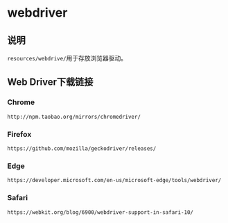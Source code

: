 # webdriver

## 说明

`resources/webdrive/`用于存放浏览器驱动。

## Web Driver下载链接

### Chrome

`http://npm.taobao.org/mirrors/chromedriver/`

### Firefox

`https://github.com/mozilla/geckodriver/releases/`

### Edge

`https://developer.microsoft.com/en-us/microsoft-edge/tools/webdriver/`

### Safari

`https://webkit.org/blog/6900/webdriver-support-in-safari-10/`
